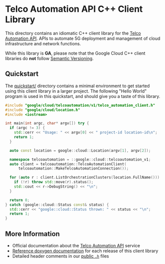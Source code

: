 # Telco Automation API C++ Client Library

This directory contains an idiomatic C++ client library for the
[Telco Automation API][cloud-service-docs]. APIs to automate 5G deployment and
management of cloud infrastructure and network functions.

While this library is **GA**, please note that the Google Cloud C++ client
libraries do **not** follow [Semantic Versioning](https://semver.org/).

## Quickstart

The [quickstart/](quickstart/README.md) directory contains a minimal environment
to get started using this client library in a larger project. The following
"Hello World" program is used in this quickstart, and should give you a taste of
this library.

<!-- inject-quickstart-start -->

```cc
#include "google/cloud/telcoautomation/v1/telco_automation_client.h"
#include "google/cloud/location.h"
#include <iostream>

int main(int argc, char* argv[]) try {
  if (argc != 3) {
    std::cerr << "Usage: " << argv[0] << " project-id location-id\n";
    return 1;
  }

  auto const location = google::cloud::Location(argv[1], argv[2]);

  namespace telcoautomation = ::google::cloud::telcoautomation_v1;
  auto client = telcoautomation::TelcoAutomationClient(
      telcoautomation::MakeTelcoAutomationConnection());

  for (auto r : client.ListOrchestrationClusters(location.FullName())) {
    if (!r) throw std::move(r).status();
    std::cout << r->DebugString() << "\n";
  }

  return 0;
} catch (google::cloud::Status const& status) {
  std::cerr << "google::cloud::Status thrown: " << status << "\n";
  return 1;
}
```

<!-- inject-quickstart-end -->

## More Information

- Official documentation about the [Telco Automation API][cloud-service-docs]
  service
- [Reference doxygen documentation][doxygen-link] for each release of this
  client library
- Detailed header comments in our [public `.h`][source-link] files

[cloud-service-docs]: https://cloud.google.com/telecom-network-automation
[doxygen-link]: https://cloud.google.com/cpp/docs/reference/telcoautomation/latest/
[source-link]: https://github.com/googleapis/google-cloud-cpp/tree/main/google/cloud/telcoautomation
